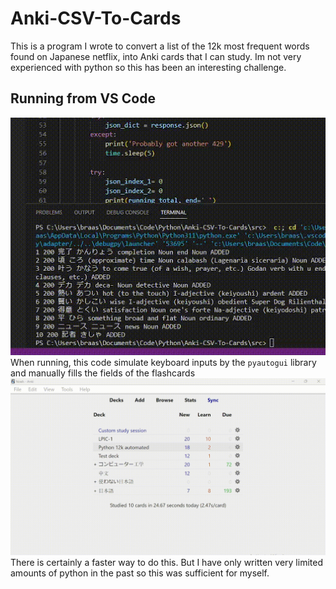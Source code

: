 # Anki-CSV-To-Cards

This is a program I wrote to convert a list of the 12k most frequent words found on Japanese netflix, into Anki cards that I can study. Im not very experienced with python so this has been an interesting challenge.

## Running from VS Code
![](https://github.com/NoahBraasch/Anki-CSV-To-Cards/blob/main/img/ezgif.com-gif-maker(2).gif)
When running, this code simulate keyboard inputs by the `pyautogui` library and manually fills the fields of the flashcards
![](https://github.com/NoahBraasch/Anki-CSV-To-Cards/blob/main/img/2022-12-11%2017-24-59.gif)
There is certainly a faster way to do this. But I have only written very limited amounts of python in the past so this was sufficient for myself.
